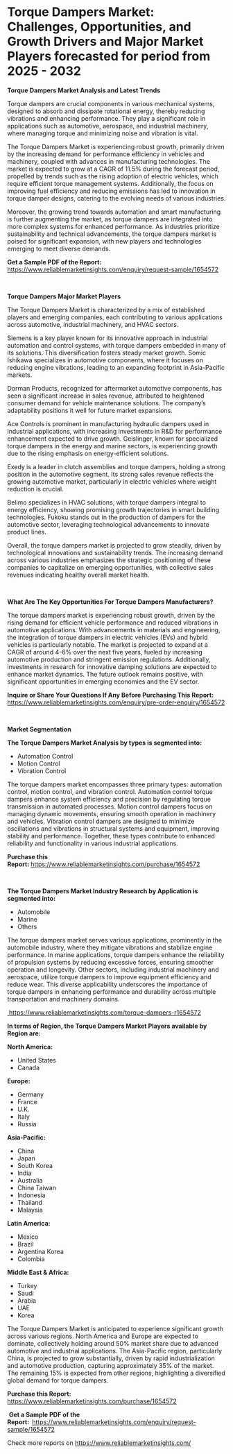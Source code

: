 <p><h1>Torque Dampers Market: Challenges, Opportunities, and Growth Drivers and Major Market Players forecasted for period from 2025 - 2032</h1></p><p><strong>Torque Dampers Market Analysis and Latest Trends</strong></p>
<p><p>Torque dampers are crucial components in various mechanical systems, designed to absorb and dissipate rotational energy, thereby reducing vibrations and enhancing performance. They play a significant role in applications such as automotive, aerospace, and industrial machinery, where managing torque and minimizing noise and vibration is vital.</p><p>The Torque Dampers Market is experiencing robust growth, primarily driven by the increasing demand for performance efficiency in vehicles and machinery, coupled with advances in manufacturing technologies. The market is expected to grow at a CAGR of 11.5% during the forecast period, propelled by trends such as the rising adoption of electric vehicles, which require efficient torque management systems. Additionally, the focus on improving fuel efficiency and reducing emissions has led to innovation in torque damper designs, catering to the evolving needs of various industries.</p><p>Moreover, the growing trend towards automation and smart manufacturing is further augmenting the market, as torque dampers are integrated into more complex systems for enhanced performance. As industries prioritize sustainability and technical advancements, the torque dampers market is poised for significant expansion, with new players and technologies emerging to meet diverse demands.</p></p>
<p><strong>Get a Sample PDF of the Report:&nbsp;</strong> <a href="https://www.reliablemarketinsights.com/enquiry/request-sample/1654572?utm_campaign=2133&utm_medium=2&utm_source=Github&utm_content=ia&utm_term=23022025&utm_id=torque-dampers">https://www.reliablemarketinsights.com/enquiry/request-sample/1654572</a></p>
<p>&nbsp;</p>
<p><strong>Torque Dampers Major Market Players</strong></p>
<p><p>The Torque Dampers Market is characterized by a mix of established players and emerging companies, each contributing to various applications across automotive, industrial machinery, and HVAC sectors.</p><p>Siemens is a key player known for its innovative approach in industrial automation and control systems, with torque dampers embedded in many of its solutions. This diversification fosters steady market growth. Somic Ishikawa specializes in automotive components, where it focuses on reducing engine vibrations, leading to an expanding footprint in Asia-Pacific markets.</p><p>Dorman Products, recognized for aftermarket automotive components, has seen a significant increase in sales revenue, attributed to heightened consumer demand for vehicle maintenance solutions. The company’s adaptability positions it well for future market expansions.</p><p>Ace Controls is prominent in manufacturing hydraulic dampers used in industrial applications, with increasing investments in R&D for performance enhancement expected to drive growth. Geislinger, known for specialized torque dampers in the energy and marine sectors, is experiencing growth due to the rising emphasis on energy-efficient solutions.</p><p>Exedy is a leader in clutch assemblies and torque dampers, holding a strong position in the automotive segment. Its strong sales revenue reflects the growing automotive market, particularly in electric vehicles where weight reduction is crucial.</p><p>Belimo specializes in HVAC solutions, with torque dampers integral to energy efficiency, showing promising growth trajectories in smart building technologies. Fukoku stands out in the production of dampers for the automotive sector, leveraging technological advancements to innovate product lines.</p><p>Overall, the torque dampers market is projected to grow steadily, driven by technological innovations and sustainability trends. The increasing demand across various industries emphasizes the strategic positioning of these companies to capitalize on emerging opportunities, with collective sales revenues indicating healthy overall market health.</p></p>
<p>&nbsp;</p>
<p><strong>What Are The Key Opportunities For Torque Dampers Manufacturers?</strong></p>
<p><p>The torque dampers market is experiencing robust growth, driven by the rising demand for efficient vehicle performance and reduced vibrations in automotive applications. With advancements in materials and engineering, the integration of torque dampers in electric vehicles (EVs) and hybrid vehicles is particularly notable. The market is projected to expand at a CAGR of around 4-6% over the next five years, fueled by increasing automotive production and stringent emission regulations. Additionally, investments in research for innovative damping solutions are expected to enhance market dynamics. The future outlook remains positive, with significant opportunities in emerging economies and the EV sector.</p></p>
<p><strong>Inquire or Share Your Questions If Any Before Purchasing This Report:</strong> <a href="https://www.reliablemarketinsights.com/enquiry/pre-order-enquiry/1654572?utm_campaign=2133&utm_medium=2&utm_source=Github&utm_content=ia&utm_term=23022025&utm_id=torque-dampers">https://www.reliablemarketinsights.com/enquiry/pre-order-enquiry/1654572</a></p>
<p>&nbsp;</p>
<p><strong>Market Segmentation</strong></p>
<p><strong>The Torque Dampers Market Analysis by types is segmented into:</strong></p>
<p><ul><li>Automation Control</li><li>Motion Control</li><li>Vibration Control</li></ul></p>
<p><p>The torque dampers market encompasses three primary types: automation control, motion control, and vibration control. Automation control torque dampers enhance system efficiency and precision by regulating torque transmission in automated processes. Motion control dampers focus on managing dynamic movements, ensuring smooth operation in machinery and vehicles. Vibration control dampers are designed to minimize oscillations and vibrations in structural systems and equipment, improving stability and performance. Together, these types contribute to enhanced reliability and functionality in various industrial applications.</p></p>
<p><strong>Purchase this Report:&nbsp;</strong><a href="https://www.reliablemarketinsights.com/purchase/1654572?utm_campaign=2133&utm_medium=2&utm_source=Github&utm_content=ia&utm_term=23022025&utm_id=torque-dampers">https://www.reliablemarketinsights.com/purchase/1654572</a></p>
<p>&nbsp;</p>
<p><strong>The Torque Dampers Market Industry Research by Application is segmented into:</strong></p>
<p><ul><li>Automobile</li><li>Marine</li><li>Others</li></ul></p>
<p><p>The torque dampers market serves various applications, prominently in the automobile industry, where they mitigate vibrations and stabilize engine performance. In marine applications, torque dampers enhance the reliability of propulsion systems by reducing excessive forces, ensuring smoother operation and longevity. Other sectors, including industrial machinery and aerospace, utilize torque dampers to improve equipment efficiency and reduce wear. This diverse applicability underscores the importance of torque dampers in enhancing performance and durability across multiple transportation and machinery domains.</p></p>
<p><a href="https://www.reliablemarketinsights.com/torque-dampers-r1654572?utm_campaign=2133&utm_medium=2&utm_source=Github&utm_content=ia&utm_term=23022025&utm_id=torque-dampers">&nbsp;https://www.reliablemarketinsights.com/torque-dampers-r1654572</a></p>
<p><strong>In terms of Region, the Torque Dampers Market Players available by Region are:</strong></p>
<p>
    <p> <strong> North America: </strong>
        <ul>
            <li>United States</li>
            <li>Canada</li>
        </ul>
        </p> 
    <p> <strong> Europe: </strong>
        <ul>
            <li>Germany</li>
            <li>France</li>
            <li>U.K.</li>
            <li>Italy</li>
            <li>Russia</li>
        </ul>
        </p> 
    <p> <strong> Asia-Pacific: </strong>
        <ul>
            <li>China</li>
            <li>Japan</li>
            <li>South Korea</li>
            <li>India</li>
            <li>Australia</li>
            <li>China Taiwan</li>
            <li>Indonesia</li>
            <li>Thailand</li>
            <li>Malaysia</li>
        </ul>
        </p> 
    <p> <strong> Latin America: </strong>
        <ul>
            <li>Mexico</li>
            <li>Brazil</li>
            <li>Argentina Korea</li>
            <li>Colombia</li>
        </ul>
        </p> 
    <p> <strong> Middle East & Africa: </strong>
        <ul>
            <li>Turkey</li>
            <li>Saudi</li>
            <li>Arabia</li>
            <li>UAE</li>
            <li>Korea</li>
        </ul>
    </p>
    </p>
<p><p>The Torque Dampers Market is anticipated to experience significant growth across various regions. North America and Europe are expected to dominate, collectively holding around 50% market share due to advanced automotive and industrial applications. The Asia-Pacific region, particularly China, is projected to grow substantially, driven by rapid industrialization and automotive production, capturing approximately 35% of the market. The remaining 15% is expected from other regions, highlighting a diversified global demand for torque dampers.</p></p>
<p><strong>Purchase this Report: </strong><a href="https://www.reliablemarketinsights.com/purchase/1654572?utm_campaign=2133&utm_medium=2&utm_source=Github&utm_content=ia&utm_term=23022025&utm_id=torque-dampers">https://www.reliablemarketinsights.com/purchase/1654572</a></p>
<p>&nbsp;<strong>Get a Sample PDF of the Report:&nbsp;&nbsp;</strong><a href="https://www.reliablemarketinsights.com/enquiry/request-sample/1654572?utm_campaign=2133&utm_medium=2&utm_source=Github&utm_content=ia&utm_term=23022025&utm_id=torque-dampers">https://www.reliablemarketinsights.com/enquiry/request-sample/1654572</a></p>
<p><strong></strong></p>
<p>Check more reports on <a href="https://www.reliablemarketinsights.com/?utm_campaign=2133&utm_medium=2&utm_source=Github&utm_content=ia&utm_term=23022025&utm_id=torque-dampers">https://www.reliablemarketinsights.com/</a></p>